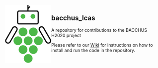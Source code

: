 <!-- ![BACCHUS Logo](./etc/images/bacchus_logo.png =250x250)  -->
<img src="./etc/images/bacchus_logo.png" align="left" width="150" />

## bacchus_lcas

A repository for contributions to the BACCHUS H2020 project

Please refer to our [Wiki](https://github.com/LCAS/bacchus_lcas/wiki) for instructions on how to install and run the code in the repository.
